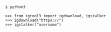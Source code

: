 ```bash
$ python3
```
```python3
>>> from igtool3 import igdownload, igstalker
>>> igdownload("https://")
>>> igstalker("username")
```